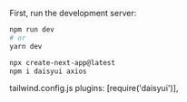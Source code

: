 First, run the development server:

```bash
npm run dev
# or
yarn dev
```

```bash
npx create-next-app@latest
npm i daisyui axios
```

tailwind.config.js
  plugins: [require('daisyui')],
